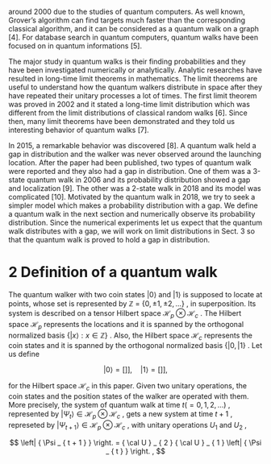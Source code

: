 around 2000 due to the studies of quantum computers. As well known, Grover’s algorithm can find targets much faster than the corresponding classical algorithm, and it can be considered as a quantum walk on a graph [4]. For database search in quantum computers, quantum walks have been focused on in quantum informations [5].

The major study in quantum walks is their finding probabilities and they have been investigated numerically or analytically. Analytic researches have resulted in long-time limit theorems in mathematics. The limit theorems are useful to understand how the quantum walkers distribute in space after they have repeated their unitary processes a lot of times. The first limit theorem was proved in 2002 and it stated a long-time limit distribution which was different from the limit distributions of classical random walks [6]. Since then, many limit theorems have been demonstrated and they told us interesting behavior of quantum walks [7].

In 2015, a remarkable behavior was discovered [8]. A quantum walk held a gap in distribution and the walker was never observed around the launching location. After the paper had been published, two types of quantum walk were reported and they also had a gap in distribution. One of them was a 3-state quantum walk in 2006 and its probability distribution showed a gap and localization [9]. The other was a 2-state walk in 2018 and its model was complicated [10]. Motivated by the quantum walk in 2018, we try to seek a simpler model which makes a probability distribution with a gap. We define a quantum walk in the next section and numerically observe its probability distribution. Since the numerical experiments let us expect that the quantum walk distributes with a gap, we will work on limit distributions in Sect. 3 so that the quantum walk is proved to hold a gap in distribution.

# 2 Definition of a quantum walk

The quantum walker with two coin states $| 0 \rangle$ and $| 1 \rangle$ is supposed to locate at points, whose set is represented by $\mathbb { Z } ~ = ~ \{ 0 , \pm 1 , \pm 2 , \ldots \}$ , in superposition. Its system is described on a tensor Hilbert space $\mathcal { H } _ { p } \otimes \mathcal { H } _ { c }$ . The Hilbert space $\mathcal { H } _ { p }$ represents the locations and it is spanned by the orthogonal normalized basis $\{ | x \rangle : x \in \mathbb { Z } \}$ . Also, the Hilbert space $\mathcal { H } _ { c }$ represents the coin states and it is spanned by the orthogonal normalized basis $\left\{ \left| 0 \right. , \left| 1 \right. \right\}$ . Let us define

$$
| 0 \rangle = { \bigg [ } { \bigg ] } { \bigg ] } , \quad | 1 \rangle = { \bigg [ } { \bigg ] } { \bigg ] } ,
$$

for the Hilbert space $\mathcal { H } _ { c }$ in this paper. Given two unitary operations, the coin states and the position states of the walker are operated with them. More precisely, the system of quantum walk at time $t ( = 0 , 1 , 2 , . . . )$ , represented by $| \Psi _ { t } \rangle \in \mathcal { H } _ { p } \otimes \mathcal { H } _ { c }$ , gets a new system at time $t + 1$ , represeted by $| \Psi _ { t + 1 } \rangle \in \mathcal { H } _ { p } \otimes \mathcal { H } _ { c }$ , with unitary operations $U _ { 1 }$ and $U _ { 2 }$ ,

$$
\left| { \Psi _ { t + 1 } } \right. = { \cal U } _ { 2 } { \cal U } _ { 1 } \left| { \Psi _ { t } } \right. ,
$$